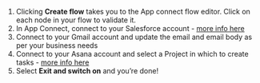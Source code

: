 1. Clicking **Create flow** takes you to the App connect flow editor. Click on each node in your flow to validate it.
1. In App Connect, connect to your Salesforce account - [more info here](https://developer.ibm.com/integration/docs/app-connect/how-to-guides-for-apps/use-ibm-app-connect-salesforce/) 
1. Connect to your Gmail account and update the email and email body as per your business needs 
1. Connect to your Asana account and select a Project in which to create tasks - [more info here](https://developer.ibm.com/integration/docs/app-connect/how-to-guides-for-apps/use-ibm-app-connect-asana/)
1. Select **Exit and switch on** and you’re done!
